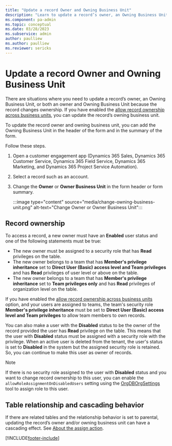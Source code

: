 ```yaml
---
title: "Update a record Owner and Owning Business Unit"
description: "Learn to update a record’s owner, an Owning Business Unit, or both an Owner and Owning Business Unit because the record changes ownership."
ms.component: pa-admin
ms.topic: conceptual
ms.date: 03/28/2023
ms.subservice: admin
author: paulliew
ms.author: paulliew
ms.reviewer: sericks
---
```

# Update a record Owner and Owning Business Unit

There are situations where you need to update a record’s owner, an Owning Business Unit, or both an owner and Owning Business Unit because the record changes ownership. If you have enabled the [allow record ownership across business units](wp-security-cds.md#enable-the-matrix-data-access-structure), you can update the record’s owning business unit. 

To update the record owner and owning business unit, you can add the Owning Business Unit in the header of the form and in the summary of the form.

Follow these steps.

1. Open a customer engagement app (Dynamics 365 Sales, Dynamics 365 Customer Service, Dynamics 365 Field Service, Dynamics 365 Marketing, and Dynamics 365 Project Service Automation).

2. Select a record such as an account.

3. Change the **Owner** or **Owner Business Unit** in the form header or form summary.

   :::image type="content" source="media/change-owning-business-unit.png" alt-text="Change Owner or Owner Business Unit":::

## Record ownership
To access a record, a new owner must have an **Enabled** user status and one of the following statements must be true:

- The new owner must be assigned to a security role that has **Read** privileges on the table.
- The new owner belongs to a team that has **Member's privilege inheritance** set to **Direct User (Basic) access level and Team privileges** and has **Read** privileges of user level or above on the table.
- The new owner belongs to a team that has **Member's privilege inheritance** set to **Team privileges only** and has **Read** privileges of organization level on the table.

If you have enabled the [allow record ownership across business units](wp-security-cds.md#enable-the-matrix-data-access-structure) option, and your users are assigned to teams, the team's security role **Member's privilege inheritance** must be set to **Direct User (Basic) access level and Team privileges** to allow team members to own records.

You can also make a user with the **Disabled** status to be the owner of the record provided the user has **Read** privilege on the table. This means that the user with **Disabled** status must be assigned with a security role with the privilege. When an active user is deleted from the tenant, the user's status is set to **Disabled** in the system but the assigned security role is retained. So, you can continue to make this user as owner of records. 

> [!NOTE]
> If there is no security role assigned to the user with **Disabled** status and you want to change record ownership to this user, you can enable the `allowRoleAssignmentOnDisabledUsers` setting using the [OrgDBOrgSettings](https://support.microsoft.com/help/2691237/orgdborgsettings-tool-for-microsoft-dynamics-crm) tool to assign role to this user.


## Table relationship and cascading behavior 

If there are related tables and the relationship behavior is set to parental, updating the record’s owner and/or owning business unit can have a cascading effect. See [About the assign action](/powerapps/developer/data-platform/configure-entity-relationship-cascading-behavior).


[!INCLUDE[footer-include](../includes/footer-banner.md)]
